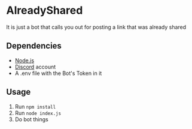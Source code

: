 # AlreadyShared
It is just a bot that calls you out for posting a link that was already shared

## Dependencies
- [Node.js](http://nodejs.org/)
- [Discord](https://discordapp.com/) account
- A .env file with the Bot's Token in it

## Usage
1. Run `npm install`
2. Run `node index.js`
3. Do bot things